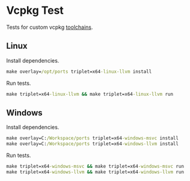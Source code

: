 # Vcpkg Test
Tests for custom vcpkg [toolchains](https://github.com/qis/toolchains).

## Linux
Install dependencies.

```cmd
make overlay=/opt/ports triplet=x64-linux-llvm install
```

Run tests.

```cmd
make triplet=x64-linux-llvm && make triplet=x64-linux-llvm run
```

## Windows
Install dependencies.

```cmd
make overlay=C:/Workspace/ports triplet=x64-windows-msvc install
make overlay=C:/Workspace/ports triplet=x64-windows-llvm install
```

Run tests.

```cmd
make triplet=x64-windows-msvc && make triplet=x64-windows-msvc run
make triplet=x64-windows-llvm && make triplet=x64-windows-llvm run
```
